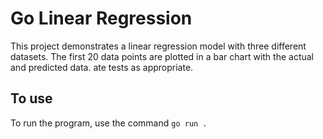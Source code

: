 # Go Linear Regression

This project demonstrates a linear regression model with three different datasets. The first 20 data points are plotted in a bar chart with the actual and predicted data. 
ate tests as appropriate.

## To use
To run the program, use the command `go run .`
